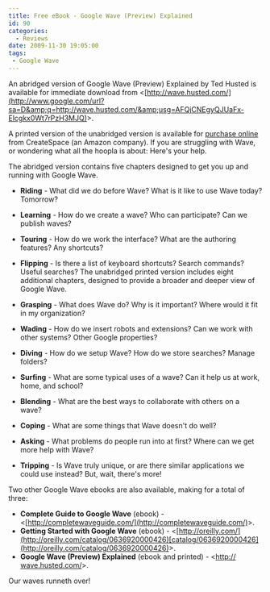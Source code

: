 ```yaml
---
title: Free eBook - Google Wave (Preview) Explained
id: 90
categories:
  - Reviews
date: 2009-11-30 19:05:00
tags:
 - Google Wave
---
```


An abridged version of Google Wave (Preview) Explained by Ted Husted is available for immediate download from &lt;[http://wave.husted.com/](http://www.google.com/url?sa=D&amp;q=http://wave.husted.com/&amp;usg=AFQjCNEgyQJUaFx-Elcgkx0Wt7rPzH3MJQ)&gt;.

A printed version of the unabridged version is available for [purchase online](https://www.createspace.com/3397265) from CreateSpace (an Amazon company). If you are struggling with Wave, or wondering what all the hoopla is about: Here's your help.

The abridged version contains five chapters designed to get you up and running with Google Wave.

*   <span style="font-weight:bold;">Riding</span> - What did we do before Wave? What is it like to use Wave today? Tomorrow?
*   <span style="font-weight:bold;">Learning</span> - How do we create a wave? Who can participate? Can we publish waves?
*   <span style="font-weight:bold;">Touring</span> - How do we work the interface? What are the authoring features? Any shortcuts?
*   <span style="font-weight:bold;">Flipping</span> - Is there a list of keyboard shortcuts? Search commands? Useful searches?
The unabridged printed version includes eight additional chapters, designed to provide a broader and deeper view of Google Wave.

*   <span style="font-weight:bold;">Grasping</span> - What does Wave do? Why is it important? Where would it fit in my organization?
*   <span style="font-weight:bold;">Wading</span> - How do we insert robots and extensions? Can we work with other systems? Other Google properties?
*   <span style="font-weight:bold;">Diving</span> - How do we setup Wave? How do we store searches? Manage folders?
*   <span style="font-weight:bold;">Surfing</span> - What are some typical uses of a wave? Can it help us at work, home, and school?
*   <span style="font-weight:bold;">Blending</span> - What are the best ways to collaborate with others on a wave?
*   <span style="font-weight:bold;">Coping</span> - What are some things that Wave doesn't do well?
*   <span style="font-weight:bold;">Asking</span> - What problems do people run into at first? Where can we get more help with Wave?
*   <span style="font-weight:bold;">Tripping</span> - Is Wave truly unique, or are there similar applications we could use instead?
But, wait, there's more!

Two other Google Wave ebooks are also available, making for a total of three:

* <span style="font-weight:bold;">Complete Guide to Google Wave</span> (ebook) - &lt;[http://completewaveguide.com/](http://completewaveguide.com/)&gt;.
* <span style="font-weight:bold;">Getting Started with Google Wave</span> (ebook) - &lt;[http://oreilly.com/](http://oreilly.com/catalog/0636920000426)[catalog/0636920000426](http://oreilly.com/catalog/0636920000426)&gt;.
* <span style="font-weight:bold;">Google Wave (Preview) Explained</span> (ebook and printed) - &lt;[http:// wave.husted.com/](http://wave.husted.com/)&gt;.

Our waves runneth over!